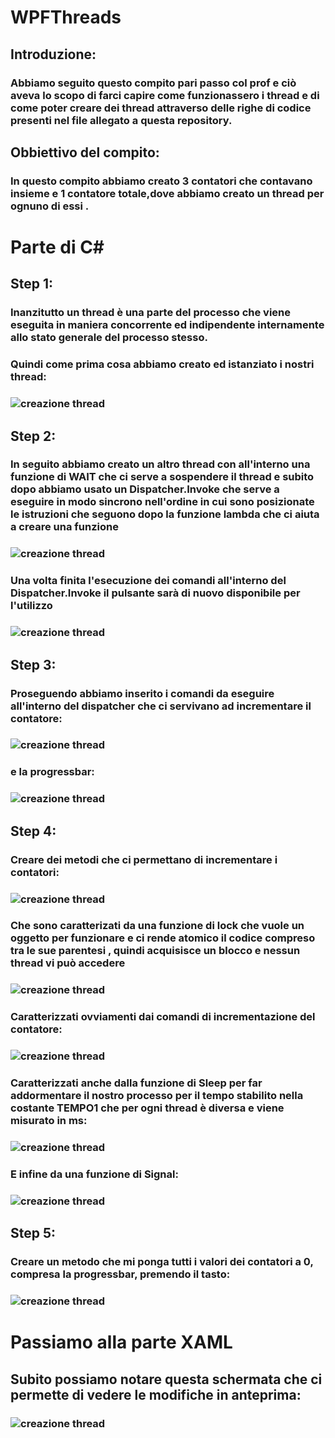 # WPFThreads

## Introduzione:
### Abbiamo seguito questo compito pari passo col prof e ciò aveva lo scopo di farci capire come funzionassero i thread e di come poter creare dei thread attraverso delle righe di codice presenti nel file allegato a questa repository.
## Obbiettivo del compito:
### In questo compito abbiamo creato 3 contatori che contavano insieme e 1 contatore totale,dove abbiamo creato un thread per ognuno di essi .

# Parte di C#

## Step 1:
### Inanzitutto un thread è una parte del processo che viene eseguita in maniera concorrente ed indipendente internamente allo stato generale del processo stesso.
### Quindi come prima cosa abbiamo creato ed istanziato i nostri thread:
### ![creazione thread](/immagini_WPFThreads/wpf1.png)

## Step 2:
### In seguito abbiamo creato un altro thread con all'interno una funzione di WAIT che ci serve a sospendere il thread e subito dopo  abbiamo usato un Dispatcher.Invoke che serve a eseguire in modo sincrono nell'ordine in cui sono posizionate le istruzioni che seguono dopo la funzione lambda che ci aiuta a creare una funzione
### ![creazione thread](/immagini_WPFThreads/wpf3.png)
### Una volta finita l'esecuzione dei comandi all'interno del Dispatcher.Invoke il pulsante sarà di nuovo disponibile per l'utilizzo

### ![creazione thread](/immagini_WPFThreads/wpf4.png)

## Step 3:
### Proseguendo abbiamo inserito i comandi da eseguire all'interno del dispatcher che ci servivano ad incrementare il contatore:
### ![creazione thread](/immagini_WPFThreads/wpf5.png)
### e la progressbar:
### ![creazione thread](/immagini_WPFThreads/wpf6.png)

## Step 4:
### Creare dei metodi che ci permettano di incrementare i contatori:
### ![creazione thread](/immagini_WPFThreads/wpf8.png)
### Che sono caratterizati da una funzione di lock che vuole un oggetto per funzionare e ci rende atomico il codice compreso tra le sue parentesi , quindi acquisisce un blocco e nessun thread vi può accedere
### ![creazione thread](/immagini_WPFThreads/wpf2.png) 
### Caratterizzati ovviamenti dai comandi di incrementazione del contatore:
### ![creazione thread](/immagini_WPFThreads/wpf10.png) 
### Caratterizzati anche dalla funzione di Sleep per far addormentare il nostro processo per il tempo stabilito nella costante TEMPO1 che per ogni thread è diversa e viene misurato in ms:
### ![creazione thread](/immagini_WPFThreads/wpf9.png) 
### E infine da una funzione di Signal:
### ![creazione thread](/immagini_WPFThreads/wpf7.png) 

## Step 5:
### Creare un metodo che mi ponga tutti i valori dei contatori a 0, compresa la progressbar, premendo il tasto:
### ![creazione thread](/immagini_WPFThreads/wpf11.png) 


# Passiamo alla parte XAML

## Subito possiamo notare questa schermata che ci permette di vedere le modifiche in anteprima:
### ![creazione thread](/immagini_WPFThreads/wpf12.png) 




